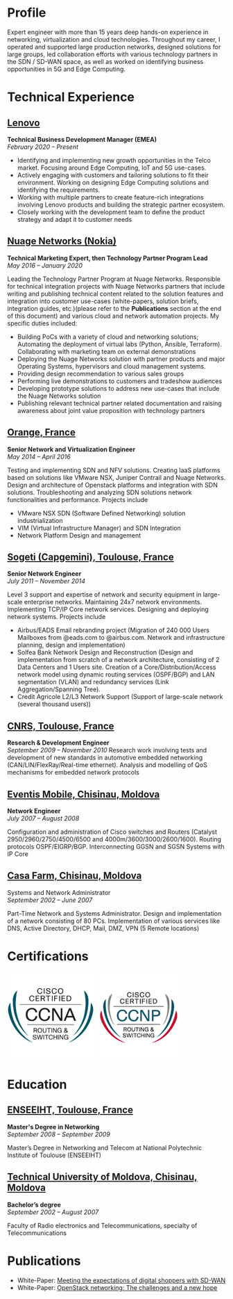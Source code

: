 # Profile

Expert engineer with more than 15 years deep hands-on experience in networking, virtualization and cloud technologies. Throughout my career, I operated and supported large production networks, designed solutions for large groups, led collaboration efforts with various technology partners in the SDN / SD-WAN space, as well as worked on identifying business opportunities in 5G and Edge Computing.

# Technical Experience

## <ins> Lenovo </ins>
**Technical Business Development Manager (EMEA)**<br>
_February 2020 – Present_

- Identifying and implementing new growth opportunities in the Telco market. Focusing around Edge Computing, IoT and 5G use-cases. 
- Actively engaging with customers and tailoring solutions to fit their environment. Working on designing Edge Computing solutions and identifying the requirements. 
- Working with multiple partners to create feature-rich integrations involving Lenovo products and building the strategic partner ecosystem. 
- Closely working with the development team to define the product strategy and adapt it to customer needs


## <ins> Nuage Networks (Nokia) </ins>
**Technical Marketing Expert, then Technology Partner Program Lead**<br>
_May 2016 – January 2020_

Leading the Technology Partner Program at Nuage Networks. Responsible for technical integration projects with Nuage Networks partners that include writing and publishing technical content related to the solution features and integration into customer use-cases (white-papers, solution briefs, integration guides, etc.)(please refer to the **Publications** section at the end of this document) and various cloud and network automation projects. My specific duties included:
- Building PoCs with a variety of cloud and networking solutions; Automating the deployment of virtual labs (Python, Ansible, Terraform). Collaborating with marketing team on external demonstrations
- Deploying the Nuage Networks solution with partner products and major Operating Systems, hypervisors and cloud management systems.
- Providing design recommendation to various sales groups
- Performing live demonstrations to customers and tradeshow audiences
- Developing prototype solutions to address new use-cases that include the Nuage Networks solution
- Publishing relevant technical partner related documentation and raising awareness about joint value proposition with technology partners


## <ins> Orange, France </ins> 
**Senior Network and Virtualization Engineer**<br>
_May 2014 – April 2016_

Testing and implementing SDN and NFV solutions. Creating IaaS platforms based on solutions like VMware NSX, Juniper Contrail and Nuage Networks. Design and architecture of Openstack platforms and integration with SDN solutions. Troubleshooting and analyzing SDN solutions network functionalities and performance. Projects include
- VMware NSX SDN (Software Defined Networking) solution industrialization
- VIM (Virtual Infrastructure Manager) and SDN Integration
- Network Platform Design and management


## <ins> Sogeti (Capgemini), Toulouse, France </ins>
**Senior Network Engineer**<br>
_July 2011 – November 2014_

Level 3 support and expertise of network and security equipment in large-scale enterprise networks. Maintaining 24x7 network environments. Implementing TCP/IP Core network services. Designing and deploying network systems. Projects include
- Airbus/EADS Email rebranding project (Migration of 240 000 Users Mailboxes from @eads.com to @airbus.com. Network and infrastructure planning, design and implementation)
- Solfea Bank Network Design and Reconstruction (Design and implementation from scratch of a network architecture, consisting of 2 Data Centers and 1 Users site. Creation of a Core/Distribution/Access network model using dynamic routing services (OSPF/BGP) and LAN segmentation (VLAN) and redundancy services (Link Aggregation/Spanning Tree).
- Credit Agricole L2/L3 Network Support (Support of large-scale network (several thousand users))

## <ins> CNRS, Toulouse, France <ins>
**Research & Development Engineer** <br>
_September 2009 – November 2010_
Research work involving tests and development of new standards in automotive embedded networking (CAN/LIN/FlexRay/Real-time ethernet). Analysis and modelling of QoS mechanisms for embedded network protocols

## <ins> Eventis Mobile, Chisinau, Moldova </ins>
**Network Engineer** <br>
_July 2007 – August 2008_

Configuration and administration of Cisco switches and Routers (Catalyst 2950/2960/2750/4500/6500 and 4000m/3600/3000/2600/1600). Routing protocols OSPF/EIGRP/BGP. Interconnecting GGSN and SGSN Systems with IP Core

## <ins> Casa Farm, Chisinau, Moldova </ins>
Systems and Network Administrator <br>
_September 2002 – June 2007_

Part-Time Network and Systems Administrator. Design and implementation of a network consisting of 80 PCs. Implementation of various services like DNS, Active Directory, DHCP, Mail, DMZ, VPN (5 Remote locations)

# Certifications
<img src="images/ccna.png" alt="drawing" width="200"/>
<img src="images/ccnp.png" alt="drawing" width="200"/>

# Education
## <ins> ENSEEIHT, Toulouse, France </ins>
**Master's Degree in Networking** <br> 
_September 2008 – September 2009_

Master’s Degree in Networking and Telecom at National Polytechnic Institute of Toulouse (ENSEEIHT)


## <ins> Technical University of Moldova, Chisinau, Moldova </ins>
**Bachelor’s degree** <br>
_September 2002 – August 2007_

Faculty of Radio electronics and Telecommunications, specialty of Telecommunications 


# Publications
- White-Paper: [Meeting the expectations of digital shoppers with SD-WAN](https://github.com/alexnastas/resume/raw/gh-pages/publications/Nokia_Nuage_Networks_Transforming_Retail_Networks_w_SD-WAN_White_Paper_EN.pdf)
- White-Paper: [OpenStack networking: The challenges and a new hope](https://github.com/alexnastas/resume/raw/gh-pages/publications/Nokia_Nuage_Networks_OpenStack_Networking_White_Paper_EN.pdf)

